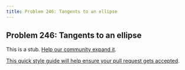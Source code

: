 ```yaml
---
title: Problem 246: Tangents to an ellipse
---
```

## Problem 246: Tangents to an ellipse

This is a stub. <a href='https://github.com/freecodecamp/guides/tree/master/src/pages/certifications/coding-interview-prep/project-euler/problem-246-tangents-to-an-ellipse/index.md' target='_blank' rel='nofollow'>Help our community expand it</a>.

<a href='https://github.com/freecodecamp/guides/blob/master/README.md' target='_blank' rel='nofollow'>This quick style guide will help ensure your pull request gets accepted</a>.

<!-- The article goes here, in GitHub-flavored Markdown. Feel free to add YouTube videos, images, and CodePen/JSBin embeds  -->
